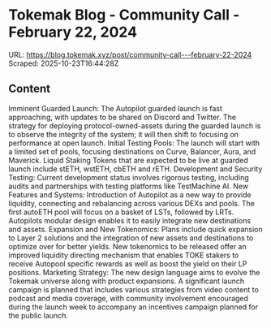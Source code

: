 # Tokemak Blog - Community Call - February 22, 2024

URL: https://blog.tokemak.xyz/post/community-call---february-22-2024
Scraped: 2025-10-23T16:44:28Z

## Content

Imminent Guarded Launch: The Autopilot guarded launch is fast approaching, with updates to be shared on Discord and Twitter. The strategy for deploying protocol-owned-assets during the guarded launch is to observe the integrity of the system; it will then shift to focusing on performance at open launch.
Initial Testing Pools: The launch will start with a limited set of pools, focusing destinations on Curve, Balancer, Aura, and Maverick. Liquid Staking Tokens that are expected to be live at guarded launch include stETH, wstETH, cbETH and rETH.
Development and Security Testing: Current development status involves rigorous testing, including audits and partnerships with testing platforms like TestMachine AI.
‍New Features and Systems: Introduction of Autopilot as a new way to provide liquidity, connecting and rebalancing across various DEXs and pools. The first autoETH pool will focus on a basket of LSTs, followed by LRTs. Autopilots modular design enables it to easily integrate new destinations and assets.
Expansion and New Tokenomics: Plans include quick expansion to Layer 2 solutions and the integration of new assets and destinations to optimize over for better yields. New tokenomics to be released offer an improved liquidity directing mechanism that enables TOKE stakers to receive Autopool specific rewards as well as boost the yield on their LP positions.
Marketing Strategy: The new design language aims to evolve the Tokemak universe along with product expansions. A significant launch campaign is planned that includes various strategies from video content to podcast and media coverage, with community involvement encouraged during the launch week to accompany an incentives campaign planned for the public launch.

‍